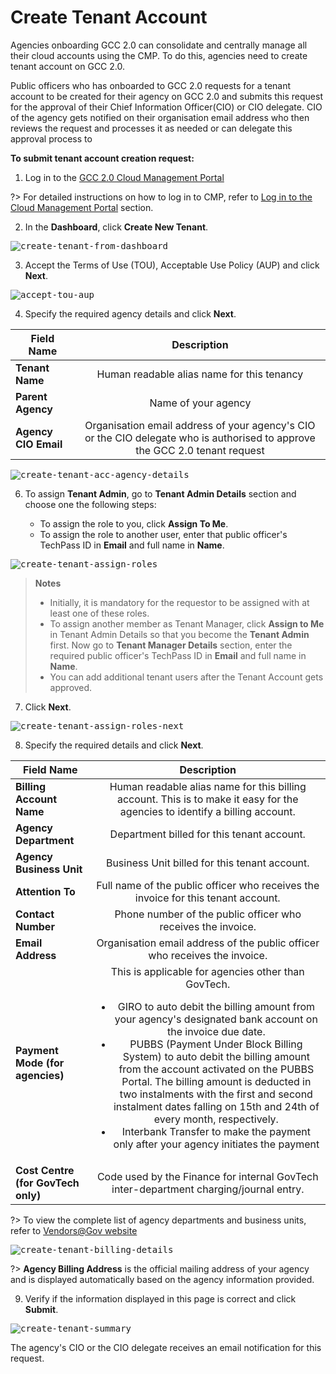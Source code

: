 # Create Tenant Account

Agencies onboarding GCC 2.0 can consolidate and centrally manage all their cloud accounts using the CMP. To do this, agencies need to create tenant account on GCC 2.0.

Public officers who has onboarded to GCC 2.0 requests for a tenant account to be created for their agency on GCC 2.0 and submits this request for the approval of their Chief Information Officer(CIO) or CIO delegate. CIO of the agency gets notified on their organisation email address who then reviews the request and processes it as needed or can delegate this approval process to

**To submit tenant account creation request:**

1. Log in to the [GCC 2.0 Cloud Management Portal](https://cmp.gcc.gov.sg)

?> For detailed instructions on how to log in to CMP, refer to [Log in to the Cloud Management Portal](log-in-to-cmp) section.

2. In the **Dashboard**, click **Create New Tenant**.

<kbd>![create-tenant-from-dashboard](images/create-tenant-from-dashboard.png)</kbd>

3. Accept the Terms of Use (TOU), Acceptable Use Policy (AUP) and click **Next**.

<kbd>![accept-tou-aup](images/accept-tou-aup.png)</kbd>

4. Specify the required agency details and click **Next**.

| Field Name  | Description |
| ------------- |:-------------:|
| **Tenant Name**      | Human readable alias name for this tenancy     |
| **Parent Agency**     | Name of your agency     |
| **Agency CIO Email**      | Organisation email address of your agency's CIO or the CIO delegate who is authorised to approve the GCC 2.0 tenant request     |


<kbd>![create-tenant-acc-agency-details](images/create-tenant-acc-agency-details.png)</kbd>

6. To assign **Tenant Admin**, go to **Tenant Admin Details** section and choose one the following steps:

      - To assign the role to you, click **Assign To Me**.
      - To assign the role to another user, enter that public officer's TechPass ID in **Email** and full name in **Name**.

<kbd>![create-tenant-assign-roles](images/create-tenant-assign-roles.png)</kbd>

> **Notes**
>- Initially, it is mandatory for the requestor to be assigned with at least one of these roles.
>- To assign another member as Tenant Manager, click **Assign to Me** in Tenant Admin Details so that you become the **Tenant Admin** first. Now go to **Tenant Manager Details** section, enter the required public officer's TechPass ID in **Email** and full name in **Name**.
>- You can add additional tenant users after the Tenant Account gets approved.

7. Click **Next**.

<kbd>![create-tenant-assign-roles-next](images/create-tenant-assign-roles-next.png)</kbd>

8. Specify the required details and click **Next**.

| Field Name  | Description |
| ------------- |:-------------:|
| **Billing Account Name**      | Human readable alias name for this billing account. This is to make it easy for the agencies to identify a billing account.    |
| **Agency Department** | Department billed for this tenant account. |
| **Agency Business Unit** | Business Unit billed for this tenant account.|
| **Attention To** | Full name of the public officer who receives the invoice for this tenant account. |
| **Contact Number** | Phone number of the public officer who receives the invoice. |
| **Email Address** | Organisation email address of the public officer who receives the invoice. |
| **Payment Mode (for agencies)** | This is applicable for agencies other than GovTech.<br><ul><li>GIRO to auto debit the billing amount from your agency's designated bank account on the invoice due date.</li><li>PUBBS (Payment Under Block Billing System) to auto debit the billing amount from the account activated on the PUBBS Portal. The billing amount is deducted in two instalments with the first and second instalment dates falling on 15th and 24th of every month, respectively.</li><li>Interbank Transfer to make the payment only after your agency initiates the payment</li> |
| **Cost Centre (for GovTech only)** | Code used by the Finance for internal GovTech inter-department charging/journal entry. |


?> To view the complete list of agency departments and business units, refer to [Vendors@Gov website](https://www.vendors.gov.sg/UsefulReferences/MinStatuaryBoards.aspx)

<kbd>![create-tenant-billing-details](images/create-tenant-billing-details.png)</kbd>

?> **Agency Billing Address** is the official mailing address of your agency and is displayed automatically based on the agency information provided.

9. Verify if the information displayed in this page is correct and click **Submit**.

<kbd>![create-tenant-summary](images/create-tenant-summary.png)</kbd>

The agency's CIO or the CIO delegate receives an email notification for this request.
